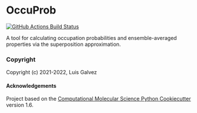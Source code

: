OccuProb
==============================
[//]: # (Badges)
[![GitHub Actions Build Status](https://github.com/luis-galvez/occuprob/workflows/CI/badge.svg)](https://github.com/REPLACE_WITH_OWNER_ACCOUNT/occuprob/actions?query=workflow%3ACI)


A tool for calculating occupation probabilities and ensemble-averaged properties via the superposition approximation.

### Copyright

Copyright (c) 2021-2022, Luis Galvez


#### Acknowledgements

Project based on the
[Computational Molecular Science Python Cookiecutter](https://github.com/molssi/cookiecutter-cms) version 1.6.

